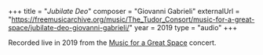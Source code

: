 +++
title = "<em>Jubilate Deo</em>"
composer = "Giovanni Gabrieli"
externalUrl = "https://freemusicarchive.org/music/The_Tudor_Consort/music-for-a-great-space/jubilate-deo-giovanni-gabrieli/"
year = 2019
type = "audio"
+++

Recorded live in 2019 from the [Music for a Great Space](/performances/2019/musicfora-great-space/) concert.